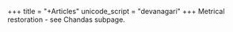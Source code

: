 +++
title = "+Articles"
unicode_script = "devanagari"
+++
Metrical restoration - see Chandas subpage.